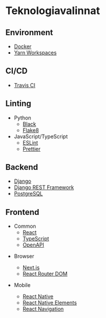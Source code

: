 # Teknologiavalinnat

## Environment

-   [Docker](https://www.docker.com/)
-   [Yarn Workspaces](https://yarnpkg.com/lang/en/docs/workspaces/)

## CI/CD

-   [Travis CI](https://travis-ci.org/)

## Linting

-   Python
    -   [Black](https://github.com/psf/black)
    -   [Flake8](http://flake8.pycqa.org/)
-   JavaScript/TypeScript
    -   [ESLint](https://eslint.org/)
    -   [Prettier](https://prettier.io/)

## Backend

-   [Django](https://www.djangoproject.com/)
-   [Django REST Framework](https://www.django-rest-framework.org/)
-   [PostgreSQL](https://www.postgresql.org/)

## Frontend

-   Common
    -   [React](https://reactjs.org/)
    -   [TypeScript](https://www.typescriptlang.org/)
    -   [OpenAPI](https://swagger.io/docs/specification/about/)

*   Browser

    -   [Next.js](https://nextjs.org)
    -   [React Router DOM](https://reacttraining.com/react-router/web/guides/quick-start)

*   Mobile
    -   [React Native](https://facebook.github.io/react-native/)
    -   [React Native Elements](https://react-native-training.github.io/react-native-elements/)
    -   [React Navigation](https://reactnavigation.org/)
